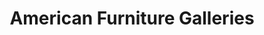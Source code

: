 ---
title: "American Furniture Galleries"
url: /sacramento/american-furniture-galleries/
shop: furniture
---